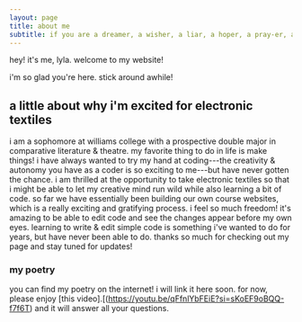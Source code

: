 ```yaml
---
layout: page
title: about me
subtitle: if you are a dreamer, a wisher, a liar, a hoper, a pray-er, a magic-bean-buyer, if you're a pretender, come sit by my fire...
---
```


hey! it's me, lyla. welcome to my website!

i'm so glad you're here. stick around awhile!

## a little about why i'm excited for electronic textiles

i am a sophomore at williams college with a prospective double major in comparative literature & theatre. my favorite thing to do in life is make things! i have always wanted to try my hand at coding---the creativity & autonomy you have as a coder is so exciting to me---but have never gotten the chance. i am thrilled at the opportunity to take electronic textiles so that i might be able to let my creative mind run wild while also learning a bit of code.
so far we have essentially been building our own course websites, which is a really exciting and gratifying process. i feel so much freedom! it's amazing to be able to edit code and see the changes appear before my own eyes. learning to write & edit simple code is something i've wanted to do for years, but have never been able to do. thanks so much for checking out my page and stay tuned for updates!


### my poetry

you can find my poetry on the internet! i will link it here soon. for now, please enjoy [this video].[(https://youtu.be/qFfnlYbFEiE?si=sKoEF9oBQQ-f7f6T) and it will answer all your questions.
